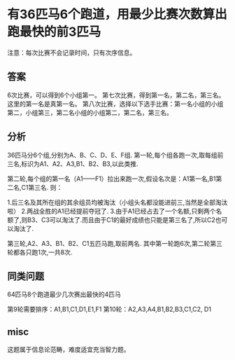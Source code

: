 # 有36匹马6个跑道，用最少比赛次数算出跑最快的前3匹马

注意：每次比赛不会记录时间，只有次序信息。

## 答案
6次比赛，可以得到6个小组第一。
第七次比赛，得到第一名，第二名，第三名。这里的第一名是真第一名。
第八次比赛，选择以下选手比赛：第一名小组的小组第二，小组第三，第二名小组的小组第二，第二名，第三名。

## 分析

36匹马分6个组,分别为A、B、C、D、E、F组.
第一轮,每个组各跑一次,取每组前三名,标识为A1、A2、A3,B1、B2、B3,以此类推.

第二轮,每个组的第一名（A1——F1）拉出来跑一次,假设名次是：A1第一名,B1第二名,C1第三名.
则：

1.后三名及其所在组的其余组员均被淘汰（小组头名都没能进前三,当然是全部淘汰啦）
2.两战全胜的A1已经提前夺冠了.
3.由于A1已经占去了一个名额,只剩两个名额了,则B3、C3可以淘汰了.而且由于C1的最好成绩也只能是第三名了,所以C2也可以淘汰了.

第三轮,A2、A3、B1、B2、C1五匹马跑,取前两名.
其中第一轮跑6次,第二轮第三轮都各只跑1次,一共8次.

## 同类问题
64匹马8个跑道最少几次赛出最快的4匹马

第9轮需要排序：A1,B1,C1,D1,E1,F1
第10轮：A2,A3,A4,B1,B2,B3,C1,C2, D1


## misc
这题属于信息论范畴，难度适宜充当智力题。